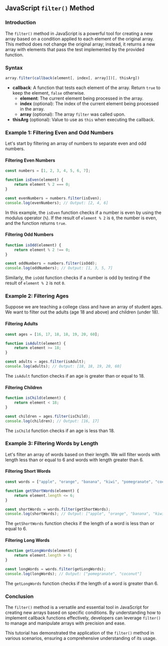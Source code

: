 ## JavaScript `filter()` Method

### Introduction

The `filter()` method in JavaScript is a powerful tool for creating a new array based on a condition applied to each element of the original array. This method does not change the original array; instead, it returns a new array with elements that pass the test implemented by the provided function.

### Syntax

```javascript
array.filter(callback(element[, index[, array]])[, thisArg])
```

- **callback**: A function that tests each element of the array. Return `true` to keep the element, `false` otherwise.
  - **element**: The current element being processed in the array.
  - **index** (optional): The index of the current element being processed in the array.
  - **array** (optional): The array `filter` was called upon.
- **thisArg** (optional): Value to use as `this` when executing the callback.

### Example 1: Filtering Even and Odd Numbers

Let's start by filtering an array of numbers to separate even and odd numbers.

#### Filtering Even Numbers

```javascript
const numbers = [1, 2, 3, 4, 5, 6, 7];

function isEven(element) {
    return element % 2 === 0;
}

const evenNumbers = numbers.filter(isEven);
console.log(evenNumbers); // Output: [2, 4, 6]
```

In this example, the `isEven` function checks if a number is even by using the modulus operator (`%`). If the result of `element % 2` is `0`, the number is even, and the function returns `true`.

#### Filtering Odd Numbers

```javascript
function isOdd(element) {
    return element % 2 !== 0;
}

const oddNumbers = numbers.filter(isOdd);
console.log(oddNumbers); // Output: [1, 3, 5, 7]
```

Similarly, the `isOdd` function checks if a number is odd by testing if the result of `element % 2` is not `0`.

### Example 2: Filtering Ages

Suppose we are teaching a college class and have an array of student ages. We want to filter out the adults (age 18 and above) and children (under 18).

#### Filtering Adults

```javascript
const ages = [16, 17, 18, 18, 19, 20, 60];

function isAdult(element) {
    return element >= 18;
}

const adults = ages.filter(isAdult);
console.log(adults); // Output: [18, 18, 19, 20, 60]
```

The `isAdult` function checks if an age is greater than or equal to 18.

#### Filtering Children

```javascript
function isChild(element) {
    return element < 18;
}

const children = ages.filter(isChild);
console.log(children); // Output: [16, 17]
```

The `isChild` function checks if an age is less than 18.

### Example 3: Filtering Words by Length

Let's filter an array of words based on their length. We will filter words with length less than or equal to 6 and words with length greater than 6.

#### Filtering Short Words

```javascript
const words = ["apple", "orange", "banana", "kiwi", "pomegranate", "coconut"];

function getShortWords(element) {
    return element.length <= 6;
}

const shortWords = words.filter(getShortWords);
console.log(shortWords); // Output: ["apple", "orange", "banana", "kiwi"]
```

The `getShortWords` function checks if the length of a word is less than or equal to 6.

#### Filtering Long Words

```javascript
function getLongWords(element) {
    return element.length > 6;
}

const longWords = words.filter(getLongWords);
console.log(longWords); // Output: ["pomegranate", "coconut"]
```

The `getLongWords` function checks if the length of a word is greater than 6.

### Conclusion

The `filter()` method is a versatile and essential tool in JavaScript for creating new arrays based on specific conditions. By understanding how to implement callback functions effectively, developers can leverage `filter()` to manage and manipulate arrays with precision and ease.

This tutorial has demonstrated the application of the `filter()` method in various scenarios, ensuring a comprehensive understanding of its usage.